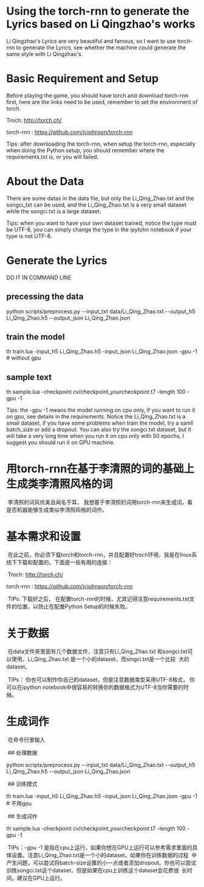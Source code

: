 # Using the torch-rnn to generate the Lyrics based on Li Qingzhao's works
  Li Qingzhao's Lyrics are very beautiful and famous, so I want to use torch-rnn to generate the Lyrics, see whether the machine could
  generate the same style with Li Qingzhao's.
# Basic Requirement and Setup
  Before playing the game, you should have torch and download torch-rnn first, here are the links need to be used, remember to set the 
  environment of torch.
  
  Troch: http://torch.ch/
  
  torch-rnn : https://github.com/jcjohnson/torch-rnn
  
  Tips: after downloading the torch-rnn, when setup the torch-rnn, especially when doing the Python setup, you should remember where the     requirements.txt is, or you will failed.
# About the Data
  There are some datas in the data file, but only the Li_Qing_Zhao.txt and the songci_txt can be used, and the Li_Qing_Zhao.txt is a very 
  small dataset while the songci.txt is a large dataset.
  
  Tips: when you want to have your own dataset trained, notice the type must be UTF-8, you can simply change the type in the ipytohn 
  notebook if your type is not UTF-8.
# Generate the Lyrics

  DO IT IN COMMAND LINE
 
  ## precessing the data
  
  python scripts/preprocess.py --input_txt data/Li_Qing_Zhao.txt --output_h5 Li_Qing_Zhao.h5 --output_json Li_Qing_Zhao.json
  
  ## train the model
  
  th train.lua -input_h5 Li_Qing_Zhao.h5 -input_json Li_Qing_Zhao.json -gpu -1  # without gpu
  
  ## sample text
  
  th sample.lua -checkpoint cv/checkpoint_yourcheckpoint.t7 -length 100 -gpu -1
  
  Tips: the -gpu -1 means the model running on cpu only, if you want to run it on gpu, see details in the requirements. Notice
  the Li_Qing_Zhao.txt is a small dataset, if you have some problems when train the model, try a samll batch_size or add a 
  dropout. You can also try the songci.txt dataset, but it will take a very long time when you run it on cpu only with 50 epochs, 
  I suggest you should run it on GPU machine.
  
# 用torch-rnn在基于李清照的词的基础上生成类李清照风格的词
  李清照的词风优美且闻名于耳， 我想基于李清照的词用torch-rnn来生成词，看是否机器能够生成类似李清照风格的词作。
# 基本需求和设置
  在此之前，你必须下载torch和torch-rnn，并且配置好troch环境，我是在linux系统下下载和配置的。下面是一些有用的连接：
  
  Troch: http://torch.ch/
  
  torch-rnn : https://github.com/jcjohnson/torch-rnn
  
  TIPs: 下载好之后， 在配置torch-rnn的时候，尤其记得注意requirements.txt文件的位置，以防止在配置Python Setup的时候失败。
# 关于数据
  在data文件夹里面有几个数据文件，注意只有Li_Qing_Zhao.txt 和songci.txt可以使用，Li_Qing_Zhao.txt 是一个小的dataset，而singci.txt是一个比较
  大的dataset。
  
  TIPs： 你也可以制作你自己的dataset，但是注意数据类型采用UTF-8格式， 你可以在ipython notebook中很容易的转换你的数据格式为UTF-8当你需要的时候。
# 生成词作
  在命令行里输入
  
  ## 处理数据
  
  python scripts/preprocess.py --input_txt data/Li_Qing_Zhao.txt --output_h5 Li_Qing_Zhao.h5 --output_json Li_Qing_Zhao.json
  
  ## 训练模式
  
  th train.lua -input_h5 Li_Qing_Zhao.h5 -input_json Li_Qing_Zhao.json -gpu -1  # 不用gpu
  
  ## 生成词作
  
  th sample.lua -checkpoint cv/checkpoint_yourcheckpoint.t7 -length 100 -gpu -1
  
  TIPs：-gpu -1 是指在cpu上运行，如果你想在GPU上运行可以参考需求里面的具体设置。注意Li_Qing_Zhao.txt是一个小的dataset，如果你在训练数据的过程
  中产生问题，可以尝试将batch-size设置的小一点或者添加dropout。你也可以尝试训练songci.txt这个dataset，但是如果在cpu上训练这个dataset会花费很
  长时间，建议在GPU上运行。

